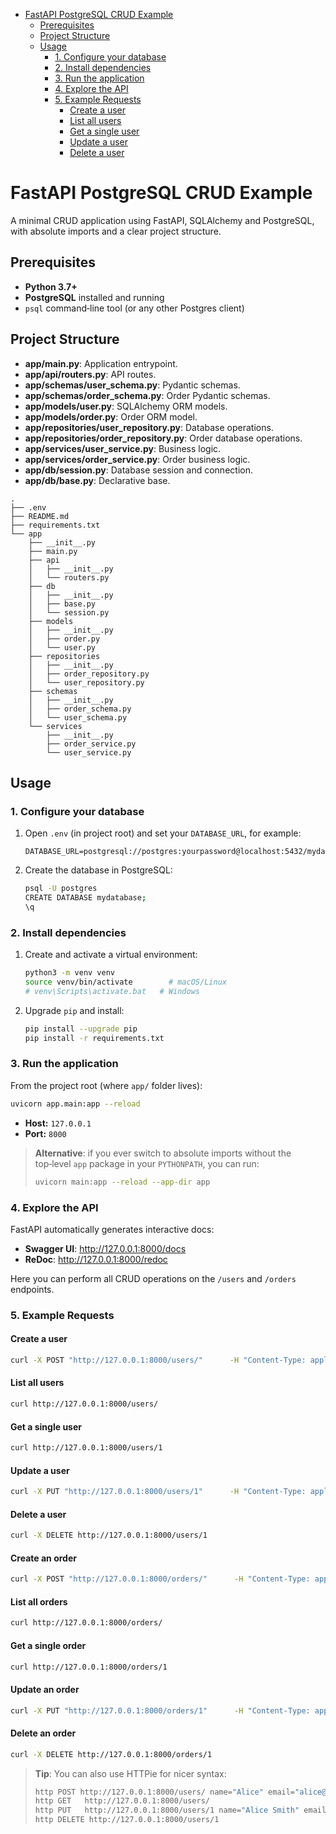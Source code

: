 <!-- TOC -->
* [FastAPI PostgreSQL CRUD Example](#fastapi-postgresql-crud-example)
  * [Prerequisites](#prerequisites)
  * [Project Structure](#project-structure)
  * [Usage](#usage)
    * [1. Configure your database](#1-configure-your-database)
    * [2. Install dependencies](#2-install-dependencies)
    * [3. Run the application](#3-run-the-application)
    * [4. Explore the API](#4-explore-the-api)
    * [5. Example Requests](#5-example-requests)
      * [Create a user](#create-a-user)
      * [List all users](#list-all-users)
      * [Get a single user](#get-a-single-user)
      * [Update a user](#update-a-user)
      * [Delete a user](#delete-a-user)
<!-- TOC -->

# FastAPI PostgreSQL CRUD Example

A minimal CRUD application using FastAPI, SQLAlchemy and PostgreSQL, with absolute imports and a clear project structure.

## Prerequisites

- **Python 3.7+**  
- **PostgreSQL** installed and running
- `psql` command‑line tool (or any other Postgres client)

## Project Structure
- **app/main.py**: Application entrypoint.
- **app/api/routers.py**: API routes.
- **app/schemas/user_schema.py**: Pydantic schemas.
- **app/schemas/order_schema.py**: Order Pydantic schemas.
- **app/models/user.py**: SQLAlchemy ORM models.
- **app/models/order.py**: Order ORM model.
- **app/repositories/user_repository.py**: Database operations.
- **app/repositories/order_repository.py**: Order database operations.
- **app/services/user_service.py**: Business logic.
- **app/services/order_service.py**: Order business logic.
- **app/db/session.py**: Database session and connection.
- **app/db/base.py**: Declarative base.

```
.
├── .env
├── README.md
├── requirements.txt
└── app
    ├── __init__.py
    ├── main.py
    ├── api
    │   ├── __init__.py
    │   └── routers.py
    ├── db
    │   ├── __init__.py
    │   ├── base.py
    │   └── session.py
    ├── models
    │   ├── __init__.py
    │   ├── order.py
    │   └── user.py
    ├── repositories
    │   ├── __init__.py
    │   ├── order_repository.py
    │   └── user_repository.py
    ├── schemas
    │   ├── __init__.py
    │   ├── order_schema.py
    │   └── user_schema.py
    └── services
        ├── __init__.py
        ├── order_service.py
        └── user_service.py
```

## Usage

### 1. Configure your database

1. Open `.env` (in project root) and set your `DATABASE_URL`, for example:
   ```dotenv
   DATABASE_URL=postgresql://postgres:yourpassword@localhost:5432/mydatabase
   ```
2. Create the database in PostgreSQL:
   ```bash
   psql -U postgres
   CREATE DATABASE mydatabase;
   \q
   ```

### 2. Install dependencies

1. Create and activate a virtual environment:
   ```bash
   python3 -m venv venv
   source venv/bin/activate        # macOS/Linux
   # venv\Scripts\activate.bat   # Windows
   ```
2. Upgrade `pip` and install:
   ```bash
   pip install --upgrade pip
   pip install -r requirements.txt
   ```

### 3. Run the application

From the project root (where `app/` folder lives):

```bash
uvicorn app.main:app --reload
```

- **Host:** `127.0.0.1`  
- **Port:** `8000`

> **Alternative**: if you ever switch to absolute imports without the top‑level `app` package in your `PYTHONPATH`, you can run:
> ```bash
> uvicorn main:app --reload --app-dir app
> ```

### 4. Explore the API

FastAPI automatically generates interactive docs:

- **Swagger UI**:  http://127.0.0.1:8000/docs
- **ReDoc**:       http://127.0.0.1:8000/redoc

Here you can perform all CRUD operations on the `/users` and `/orders` endpoints.

### 5. Example Requests

#### Create a user

```bash
curl -X POST "http://127.0.0.1:8000/users/"      -H "Content-Type: application/json"      -d '{"name":"Alice","email":"alice@example.com"}'
```

#### List all users

```bash
curl http://127.0.0.1:8000/users/
```

#### Get a single user

```bash
curl http://127.0.0.1:8000/users/1
```

#### Update a user

```bash
curl -X PUT "http://127.0.0.1:8000/users/1"      -H "Content-Type: application/json"      -d '{"name":"Alice Smith","email":"alice.smith@example.com"}'
```

#### Delete a user

```bash
curl -X DELETE http://127.0.0.1:8000/users/1
```

#### Create an order

```bash
curl -X POST "http://127.0.0.1:8000/orders/"      -H "Content-Type: application/json"      -d '{"item":"Book","quantity":1}'
```

#### List all orders

```bash
curl http://127.0.0.1:8000/orders/
```

#### Get a single order

```bash
curl http://127.0.0.1:8000/orders/1
```

#### Update an order

```bash
curl -X PUT "http://127.0.0.1:8000/orders/1"      -H "Content-Type: application/json"      -d '{"item":"Notebook","quantity":2}'
```

#### Delete an order

```bash
curl -X DELETE http://127.0.0.1:8000/orders/1
```

> **Tip**: You can also use HTTPie for nicer syntax:
> ```bash
> http POST http://127.0.0.1:8000/users/ name="Alice" email="alice@example.com"
> http GET   http://127.0.0.1:8000/users/
> http PUT   http://127.0.0.1:8000/users/1 name="Alice Smith" email="alice.smith@example.com"
> http DELETE http://127.0.0.1:8000/users/1
> ```
